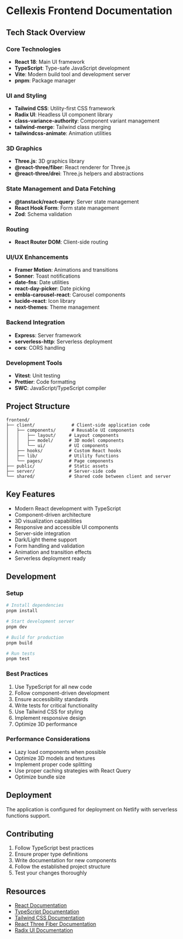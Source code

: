 # Cellexis Frontend Documentation

## Tech Stack Overview

### Core Technologies
- **React 18**: Main UI framework
- **TypeScript**: Type-safe JavaScript development
- **Vite**: Modern build tool and development server
- **pnpm**: Package manager

### UI and Styling
- **Tailwind CSS**: Utility-first CSS framework
- **Radix UI**: Headless UI component library
- **class-variance-authority**: Component variant management
- **tailwind-merge**: Tailwind class merging
- **tailwindcss-animate**: Animation utilities

### 3D Graphics
- **Three.js**: 3D graphics library
- **@react-three/fiber**: React renderer for Three.js
- **@react-three/drei**: Three.js helpers and abstractions

### State Management and Data Fetching
- **@tanstack/react-query**: Server state management
- **React Hook Form**: Form state management
- **Zod**: Schema validation

### Routing
- **React Router DOM**: Client-side routing

### UI/UX Enhancements
- **Framer Motion**: Animations and transitions
- **Sonner**: Toast notifications
- **date-fns**: Date utilities
- **react-day-picker**: Date picking
- **embla-carousel-react**: Carousel components
- **lucide-react**: Icon library
- **next-themes**: Theme management

### Backend Integration
- **Express**: Server framework
- **serverless-http**: Serverless deployment
- **cors**: CORS handling

### Development Tools
- **Vitest**: Unit testing
- **Prettier**: Code formatting
- **SWC**: JavaScript/TypeScript compiler

## Project Structure

```
frontend/
├── client/              # Client-side application code
│   ├── components/      # Reusable UI components
│   │   ├── layout/     # Layout components
│   │   ├── model/      # 3D model components
│   │   └── ui/         # UI components
│   ├── hooks/          # Custom React hooks
│   ├── lib/            # Utility functions
│   └── pages/          # Page components
├── public/             # Static assets
├── server/             # Server-side code
└── shared/             # Shared code between client and server
```

## Key Features
- Modern React development with TypeScript
- Component-driven architecture
- 3D visualization capabilities
- Responsive and accessible UI components
- Server-side integration
- Dark/Light theme support
- Form handling and validation
- Animation and transition effects
- Serverless deployment ready

## Development

### Setup
```bash
# Install dependencies
pnpm install

# Start development server
pnpm dev

# Build for production
pnpm build

# Run tests
pnpm test
```

### Best Practices
1. Use TypeScript for all new code
2. Follow component-driven development
3. Ensure accessibility standards
4. Write tests for critical functionality
5. Use Tailwind CSS for styling
6. Implement responsive design
7. Optimize 3D performance

### Performance Considerations
- Lazy load components when possible
- Optimize 3D models and textures
- Implement proper code splitting
- Use proper caching strategies with React Query
- Optimize bundle size

## Deployment
The application is configured for deployment on Netlify with serverless functions support.

## Contributing
1. Follow TypeScript best practices
2. Ensure proper type definitions
3. Write documentation for new components
4. Follow the established project structure
5. Test your changes thoroughly

## Resources
- [React Documentation](https://react.dev/)
- [TypeScript Documentation](https://www.typescriptlang.org/docs/)
- [Tailwind CSS Documentation](https://tailwindcss.com/docs)
- [React Three Fiber Documentation](https://docs.pmnd.rs/react-three-fiber)
- [Radix UI Documentation](https://www.radix-ui.com/docs)
